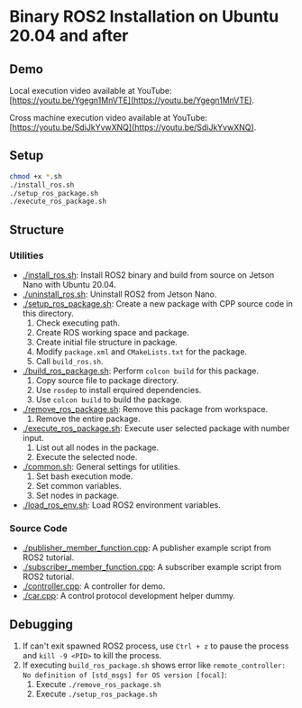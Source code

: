 # Binary ROS2 Installation on Ubuntu 20.04 and after

## Demo

Local execution video available at YouTube: [https://youtu.be/Ygegn1MnVTE](https://youtu.be/Ygegn1MnVTE).

Cross machine execution video available at YouTube: [https://youtu.be/SdiJkYvwXNQ](https://youtu.be/SdiJkYvwXNQ).

## Setup

```bash
chmod +x *.sh
./install_ros.sh
./setup_ros_package.sh
./execute_ros_package.sh
```

## Structure

### Utilities

- [./install_ros.sh](./install_ros.sh): Install ROS2 binary and build from source on Jetson Nano with Ubuntu 20.04.
- [./uninstall_ros.sh](./uninstall_ros.sh): Uninstall ROS2 from Jetson Nano.
- [./setup_ros_package.sh](./setup_ros_package.sh): Create a new package with CPP source code in this directory.
    1. Check executing path.
    2. Create ROS working space and package.
    3. Create initial file structure in package.
    4. Modify `package.xml` and `CMakeLists.txt` for the package.
    5. Call `build_ros.sh`.
- [./build_ros_package.sh](./build_ros_package.sh): Perform `colcon build` for this package.
    1. Copy source file to package directory.
    2. Use `rosdep` to install erquired dependencies.
    3. Use `colcon build` to build the package.
- [./remove_ros_package.sh](./remove_ros_package.sh): Remove this package from workspace.
    1. Remove the entire package.
- [./execute_ros_package.sh](./execute_ros_package.sh): Execute user selected package with number input.
    1. List out all nodes in the package.
    2. Execute the selected node.
- [./common.sh](./common.sh): General settings for utilities.
    1. Set bash execution mode.
    2. Set common variables.
    3. Set nodes in package.
- [./load_ros_env.sh](./load_ros_env.sh): Load ROS2 environment variables.

### Source Code

- [./publisher_member_function.cpp](./publisher_member_function.cpp): A publisher example script from ROS2 tutorial.
- [./subscriber_member_function.cpp](./subscriber_member_function.cpp): A subscriber example script from ROS2 tutorial.
- [./controller.cpp](./controller.cpp): A controller for demo.
- [./car.cpp](./car.cpp): A control protocol development helper dummy.

## Debugging

1. If can't exit spawned ROS2 process, use `Ctrl + z` to pause the process and `kill -9 <PID>` to kill the process.
2. If executing `build_ros_package.sh` shows error like `remote_controller: No definition of [std_msgs] for OS version [focal]`:
    1. Execute `./remove_ros_package.sh`
    2. Execute `./setup_ros_package.sh`
